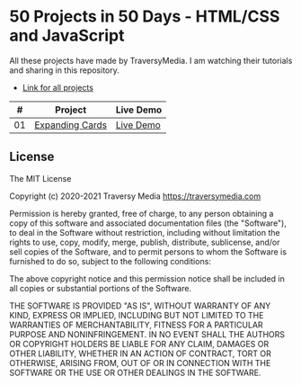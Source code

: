 # 50 Projects in 50 Days - HTML/CSS and JavaScript

All these projects have made by TraversyMedia. I am watching their tutorials and sharing in this repository.

- [Link for all projects]()

|  #  | Project                                                                                                                   | Live Demo                                                                         |
| :-: | ------------------------------------------------------------------------------------------------------------------------- | --------------------------------------------------------------------------------- |
| 01  | [Expanding Cards]()                           | [Live Demo]()               |


## License

The MIT License

Copyright (c) 2020-2021 Traversy Media https://traversymedia.com

Permission is hereby granted, free of charge, to any person obtaining a copy
of this software and associated documentation files (the "Software"), to deal
in the Software without restriction, including without limitation the rights
to use, copy, modify, merge, publish, distribute, sublicense, and/or sell
copies of the Software, and to permit persons to whom the Software is
furnished to do so, subject to the following conditions:

The above copyright notice and this permission notice shall be included in
all copies or substantial portions of the Software.

THE SOFTWARE IS PROVIDED "AS IS", WITHOUT WARRANTY OF ANY KIND, EXPRESS OR
IMPLIED, INCLUDING BUT NOT LIMITED TO THE WARRANTIES OF MERCHANTABILITY,
FITNESS FOR A PARTICULAR PURPOSE AND NONINFRINGEMENT. IN NO EVENT SHALL THE
AUTHORS OR COPYRIGHT HOLDERS BE LIABLE FOR ANY CLAIM, DAMAGES OR OTHER
LIABILITY, WHETHER IN AN ACTION OF CONTRACT, TORT OR OTHERWISE, ARISING FROM,
OUT OF OR IN CONNECTION WITH THE SOFTWARE OR THE USE OR OTHER DEALINGS IN
THE SOFTWARE.
